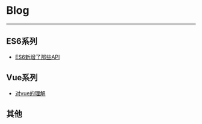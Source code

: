 # Blog
---

## ES6系列

- [ES6新增了那些API](https://github.com/yellowsae/blog/issues/2)


## Vue系列

- [对vue的理解](https://github.com/yellowsae/blog/issues/1)

## 其他

